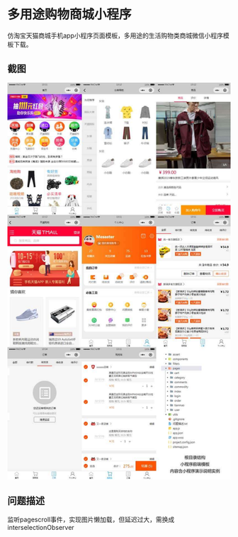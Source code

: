 # 多用途购物商城小程序
仿淘宝天猫商城手机app小程序页面模板，多用途的生活购物类商城微信小程序模板下载。 

## 截图
![预览](images/多用途购物商城小程序.jpg)

## 问题描述
监听pagescroll事件，实现图片懒加载，但延迟过大，需换成interselectionObserver